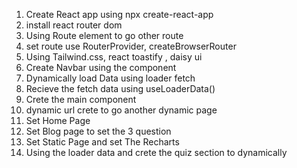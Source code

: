 1. Create React app using npx create-react-app
2. install react router dom
3. Using Route element to go other route 
4. set route use RouterProvider, createBrowserRouter
5. Using Tailwind.css, react toastify , daisy ui
6. Create Navbar using the component
7. Dynamically load Data using loader fetch 
8. Recieve the fetch data using useLoaderData()
9. Crete the main component 
10. dynamic url crete to go another dynamic page
11. Set Home Page
12. Set Blog page to set the 3 question
13. Set Static Page and set The Recharts 
14. Using the loader data and crete the quiz section to dynamically
